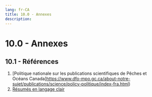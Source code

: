 ```yaml
---
lang: fr-CA
title: 10.0 - Annexes
description:
---
```

# 10.0 - Annexes

## 10.1 - Références
1. [Politique nationale sur les publications scientifiques de Pêches et Océans Canada]https://www.dfo-mpo.gc.ca/about-notre-sujet/publications/science/policy-politique/index-fra.html)
2. [Résumés en langage clair](https://www.canada.ca/fr/secretariat-conseil-tresor/sujets/communications-gouvernementales/bureau-collectivite-communications/formation-intensive-introduction-communications-fonction-publique-canadienne/langage-clair-accessibilite-communications-inclusives.html)
